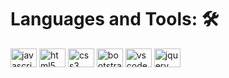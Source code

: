 # Languages and Tools: 🛠
<img src="https://cdn.jsdelivr.net/gh/devicons/devicon/icons/javascript/javascript-original.svg" height="30" width="42"
    alt="javascript logo" />
<img src="https://cdn.jsdelivr.net/gh/devicons/devicon/icons/html5/html5-original.svg" height="30" width="42"
    alt="html5 logo" />
<img src="https://cdn.jsdelivr.net/gh/devicons/devicon/icons/css3/css3-original.svg" height="30" width="42"
    alt="css3 logo" />
<img src="https://cdn.jsdelivr.net/gh/devicons/devicon/icons/bootstrap/bootstrap-original.svg" height="30" width="42"
    alt="bootstrap logo" />
<img src="https://cdn.jsdelivr.net/gh/devicons/devicon/icons/vscode/vscode-original.svg" height="30" width="42"
    alt="vscode logo" />
<img src="https://cdn.jsdelivr.net/gh/devicons/devicon/icons/jquery/jquery-original.svg" height="30" width="42"
    alt="jquery  logo" />

